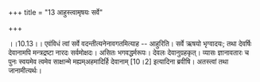 +++
title = "13 आहुस्त्वामृषयः सर्वे"

+++
  
  
।।10.13।। एवंविधं त्वां सर्वे वदन्तीत्यनेनावगतमित्याह -- आहुरिति। सर्वे
ऋषयो भृग्वादयः; तथा देवर्षिः देवानामपि मन्त्रद्रष्टा नारदः सर्वमोक्षदः।
असितः भगवद्धर्मरूपः। देवलः देवानुग्रहकृत्। व्यासः ज्ञानावतारः च पुनः
स्वयमेव त्वमेव साक्षान्मे मह्यम्अहमादिर्हि देवानाम् \[10।2\] इत्यादिना
ब्रवीषि। अतस्त्वां तथा जानामीत्यर्थः।  
  

